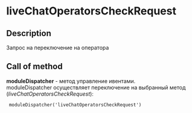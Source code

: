 # liveChatOperatorsCheckRequest

## Description
Запрос на переключение на оператора

## Call of method
**moduleDispatcher** - метод управление ивентами.   
moduleDispatcher осуществляет переключение на выбранный метод (*liveChatOperatorsCheckRequest*):
```
 moduleDispatcher('liveChatOperatorsCheckRequest')
```
